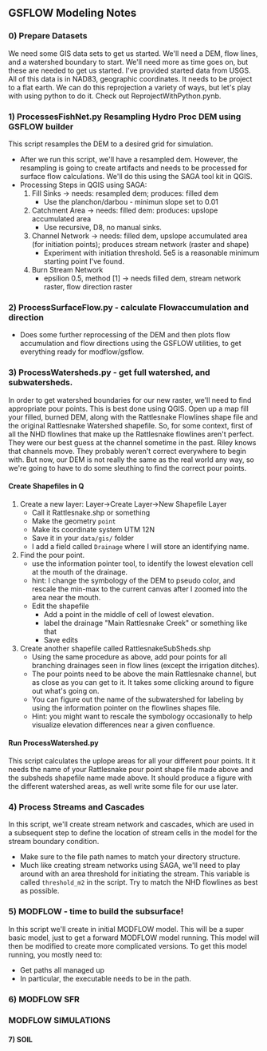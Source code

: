## GSFLOW Modeling Notes

### 0) Prepare Datasets
We need some GIS data sets to get us started.  We'll need a DEM, flow lines, and a watershed boundary to start.  We'll need more as time goes on, but these are needed to get us started.  I've provided started data from USGS.  All of this data is in NAD83, geographic coordinates.  It needs to be project to a flat earth.  We can do this reprojection a variety of ways, but let's play with using python to do it.  Check out ReprojectWithPython.pynb. 

### 1) ProcessesFishNet.py Resampling Hydro Proc DEM using GSFLOW builder
This script resamples the DEM to a desired grid for simulation. 
* After we run this script, we'll have a resampled dem.  However, the resampling is going to create artifacts and needs to be processed for surface flow calculations.  We'll do this using the SAGA tool kit in QGIS.
*  Processing Steps in QGIS using SAGA:
    1. Fill Sinks -> needs: resampled dem; produces: filled dem
       * Use the planchon/darbou - minimun slope set to 0.01
    2. Catchment Area -> needs: filled dem: produces: upslope accumulated area
       * Use recursive, D8, no manual sinks.
    3. Channel Network -> needs: filled dem, upslope accumulated area (for initiation points); produces stream network (raster and shape)
       * Experiment with initiation threshold.  5e5 is a reasonable minimum starting point I've found. 
    4. Burn Stream Network
       * epsilion 0.5, method [1] -> needs filled dem, stream network raster, flow direction raster


### 2) ProcessSurfaceFlow.py - calculate Flowaccumulation and direction
* Does some further reprocessing of the DEM and then plots flow accumulation and flow directions using the GSFLOW utilities, to get everything ready for modflow/gsflow.

### 3) ProcessWatersheds.py - get full watershed, and subwatersheds.
In order to get watershed boundaries for our new raster, we'll need to find appropriate pour points.  This is best done using QGIS.  Open up a map fill your filled, burned DEM, along with the Rattlesnake Flowlines shape file and the original Rattlesnake Watershed shapefile.  So, for some context, first of all the NHD flowlines that make up the Rattlesnake flowlines aren't perfect.  They were our best guess at the channel sometime in the past.  Riley knows that channels move.  They probably weren't correct everywhere to begin with.  But now, our DEM is not really the same as the real world any way, so we're going to have to do some sleuthing to find the correct pour points.  

#### Create Shapefiles in Q
1. Create a new layer: Layer->Create Layer->New Shapefile Layer
    * Call it Rattlesnake.shp or something
    * Make the geometry `point`
    * Make its coordinate system UTM 12N
    * Save it in your `data/gis/` folder
    * I add a field called `Drainage` where I will store an identifying name.
2. Find the pour point.
    * use the information pointer tool, to identify the lowest elevation cell at the mouth of the drainage.  
    * hint: I change the symbology of the DEM to pseudo color, and rescale the min-max to the current canvas after I zoomed into the area near the mouth.
    * Edit the shapefile
      * Add a point in the middle of cell of lowest elevation.
      * label the drainage "Main Rattlesnake Creek" or something like that
      * Save edits
3. Create another shapefile called RattlesnakeSubSheds.shp
    * Using the same procedure as above, add pour points for all branching drainages seen in flow lines (except the irrigation ditches).
    * The pour points need to be above the main Rattlesnake channel, but as close as you can get to it.  It takes some clicking around to figure out what's going on.
    * You can figure out the name of the subwatershed for labeling by using the information pointer on the flowlines shapes file.
    * Hint:  you might want to rescale the symbology occasionally to help visualize elevation differences near a given confluence.

#### Run ProcessWatershed.py
This script calculates the uplope areas for all your different pour points.  It it needs the name of your Rattlesnake pour point shape file made above and the subsheds shapefile name made above.  It should produce a figure with the different watershed areas, as well write some file for our use later.

### 4) Process Streams and Cascades
In this script, we'll create stream network and cascades, which are used in a subsequent step to define the location of stream cells in the model for the stream boundary condition.
* Make sure to the file path names to match your directory structure.
* Much like creating stream networks using SAGA, we'll need to play around with an area threshold for initiating the stream.  This variable is called `threshold_m2` in the script.  Try to match the NHD flowlines as best as possible.

### 5) MODFLOW - time to build the subsurface!
In this script we'll create in initial MODFLOW model.  This will be a super basic model, just to get a forward MODFLOW model running.  This model will then be modified to create more complicated versions.  To get this model running, you mostly need to:
* Get paths all managed up
* In particular, the executable needs to be in the path.

### 6) MODFLOW SFR

### MODFLOW SIMULATIONS

#### 7) SOIL
